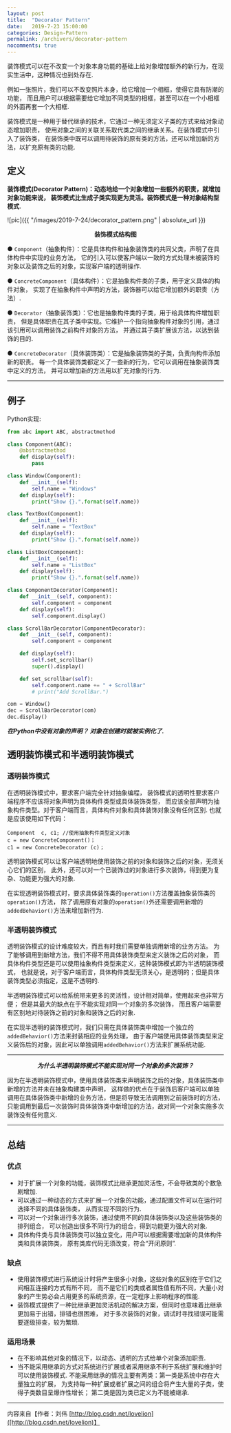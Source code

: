 ```yaml
---
layout: post
title:  "Decorator Pattern"
date:   2019-7-23 15:00:00
categories: Design-Pattern
permalink: /archivers/decorator-pattern
nocomments: true
---
```

装饰模式可以在不改变一个对象本身功能的基础上给对象增加额外的新行为，在现实生活中，这种情况也到处存在.

例如一张照片，我们可以不改变照片本身，给它增加一个相框，使得它具有防潮的功能，
而且用户可以根据需要给它增加不同类型的相框，甚至可以在一个小相框的外面再套一个大相框.

装饰模式是一种用于替代继承的技术，它通过一种无须定义子类的方式来给对象动态增加职责，
使用对象之间的关联关系取代类之间的继承关系。在装饰模式中引入了装饰类，
在装饰类中既可以调用待装饰的原有类的方法，还可以增加新的方法，以扩充原有类的功能.
<!--more-->

## **定义**
**装饰模式(Decorator Pattern)：动态地给一个对象增加一些额外的职责，就增加对象功能来说，
装饰模式比生成子类实现更为灵活。装饰模式是一种对象结构型模式.**

![pic]({{ "/images/2019-7-24/decorator_pattern.png" | absolute_url }})

**<center>装饰模式结构图</center>**

● `Component`（抽象构件）：它是具体构件和抽象装饰类的共同父类，声明了在具体构件中实现的业务方法，
它的引入可以使客户端以一致的方式处理未被装饰的对象以及装饰之后的对象，实现客户端的透明操作.

● `ConcreteComponent`（具体构件）：它是抽象构件类的子类，用于定义具体的构件对象，
实现了在抽象构件中声明的方法，装饰器可以给它增加额外的职责（方法）.

● `Decorator`（抽象装饰类）：它也是抽象构件类的子类，用于给具体构件增加职责，
但是具体职责在其子类中实现。它维护一个指向抽象构件对象的引用，通过该引用可以调用装饰之前构件对象的方法，
并通过其子类扩展该方法，以达到装饰的目的.

● `ConcreteDecorator`（具体装饰类）：它是抽象装饰类的子类，负责向构件添加新的职责。
每一个具体装饰类都定义了一些新的行为，它可以调用在抽象装饰类中定义的方法，
并可以增加新的方法用以扩充对象的行为.
* * *
## **例子**
Python实现:

```python
from abc import ABC, abstractmethod

class Component(ABC):
    @abstractmethod
    def display(self):
        pass

class Window(Component):
    def __init__(self):
        self.name = "Windows"
    def display(self):
        print("Show {}.".format(self.name))

class TextBox(Component):
    def __init__(self):
        self.name = "TextBox"
    def display(self):
        print("Show {}.".format(self.name))

class ListBox(Component):
    def __init__(self):
        self.name = "ListBox"
    def display(self):
        print("Show {}.".format(self.name))

class ComponentDecorator(Component):
    def __init__(self, component):
        self.component = component
    def display(self):
        self.component.display()

class ScrollBarDecorator(ComponentDecorator):
    def __init__(self, component):
        self.component = component

    def display(self):
        self.set_scrollbar()
        super().display()

    def set_scrollbar(self):
        self.component.name += " + ScrollBar"
        # print("Add ScrollBar.")

com = Window()
dec = ScrollBarDecorator(com)
dec.display()

```

***在Python中没有对象的声明？ 对象在创建时就被实例化了.***

## **透明装饰模式和半透明装饰模式**
### **透明装饰模式**
在透明装饰模式中，要求客户端完全针对抽象编程，
装饰模式的透明性要求客户端程序不应该将对象声明为具体构件类型或具体装饰类型，
而应该全部声明为抽象构件类型。对于客户端而言，具体构件对象和具体装饰对象没有任何区别.
也就是应该使用如下代码：
```
Component  c, c1; //使用抽象构件类型定义对象
c = new ConcreteComponent()；
c1 = new ConcreteDecorator (c)；
```
透明装饰模式可以让客户端透明地使用装饰之前的对象和装饰之后的对象，无须关心它们的区别，
此外，还可以对一个已装饰过的对象进行多次装饰，得到更为复杂、功能更为强大的对象.

在实现透明装饰模式时，要求具体装饰类的`operation()`方法覆盖抽象装饰类的`operation()`方法，
除了调用原有对象的`operation()`外还需要调用新增的`addedBehavior()`方法来增加新行为.

### **半透明装饰模式**
透明装饰模式的设计难度较大，而且有时我们需要单独调用新增的业务方法。
为了能够调用到新增方法，我们不得不用具体装饰类型来定义装饰之后的对象，
而具体构件类型还是可以使用抽象构件类型来定义，这种装饰模式即为半透明装饰模式，
也就是说，对于客户端而言，具体构件类型无须关心，是透明的；但是具体装饰类型必须指定，这是不透明的.

半透明装饰模式可以给系统带来更多的灵活性，设计相对简单，使用起来也非常方便；
但是其最大的缺点在于不能实现对同一个对象的多次装饰，
而且客户端需要有区别地对待装饰之前的对象和装饰之后的对象.

在实现半透明的装饰模式时，我们只需在具体装饰类中增加一个独立的`addedBehavior()`方法来封装相应的业务处理，
由于客户端使用具体装饰类型来定义装饰后的对象，因此可以单独调用`addedBehavior()`方法来扩展系统功能.
* * *
***<center>为什么半透明装饰模式不能实现对同一个对象的多次装饰？</center>***

因为在半透明装饰模式中，使用具体装饰类来声明装饰之后的对象，具体装饰类中新增的方法并未在抽象构建类中声明，
这样做的优点在于装饰后客户端可以单独调用在具体装饰类中新增的业务方法，但是将导致无法调用到之前装饰时的方法，
只能调用到最后一次装饰时具体装饰类中新增加的方法，故对同一个对象实施多次装饰没有任何意义.
* * *
## **总结**
### **优点**
* 对于扩展一个对象的功能，装饰模式比继承更加灵活性，不会导致类的个数急剧增加.
* 可以通过一种动态的方式来扩展一个对象的功能，通过配置文件可以在运行时选择不同的具体装饰类，
从而实现不同的行为.
* 可以对一个对象进行多次装饰，通过使用不同的具体装饰类以及这些装饰类的排列组合，
可以创造出很多不同行为的组合，得到功能更为强大的对象.
* 具体构件类与具体装饰类可以独立变化，用户可以根据需要增加新的具体构件类和具体装饰类，
原有类库代码无须改变，符合“开闭原则”.

### **缺点**
* 使用装饰模式进行系统设计时将产生很多小对象，这些对象的区别在于它们之间相互连接的方式有所不同，
而不是它们的类或者属性值有所不同，大量小对象的产生势必会占用更多的系统资源，在一定程序上影响程序的性能.
* 装饰模式提供了一种比继承更加灵活机动的解决方案，但同时也意味着比继承更加易于出错，排错也很困难，
对于多次装饰的对象，调试时寻找错误可能需要逐级排查，较为繁琐.

### **适用场景**
* 在不影响其他对象的情况下，以动态、透明的方式给单个对象添加职责.
* 当不能采用继承的方式对系统进行扩展或者采用继承不利于系统扩展和维护时可以使用装饰模式.
不能采用继承的情况主要有两类：第一类是系统中存在大量独立的扩展，
为支持每一种扩展或者扩展之间的组合将产生大量的子类，使得子类数目呈爆炸性增长；
第二类是因为类已定义为不能被继承.

* * *
内容来自【作者：刘伟 [http://blog.csdn.net/lovelion]([http://blog.csdn.net/lovelion)】
